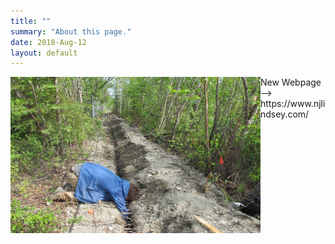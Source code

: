 ```yaml
---
title: ""
summary: "About this page."
date: 2018-Aug-12
layout: default
---
```

<img align="left" width="400" height="250" src="assets/images/fairbanks/nateTrench.JPG">
New Webpage --> https://www.njlindsey.com/
